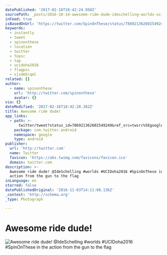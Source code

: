 ```yaml
---
datePublished: '2017-02-16T18:42:24.950Z'
sourcePath: _posts/2016-10-14-awesome-ride-dude-ideschelling-worlds-ucidoha2016-spino.md
inFeed: true
isBasedOnUrl: 'https://twitter.com/SpinOnThese/status/786921362602549249'
keywords:
  - instantly
  - tweet
  - spinonthese
  - location
  - twitter
  - topic
  - tap
  - ucidoha2016
  - flagpic
  - sjsdm5rqml
related: []
author:
  - name: spinonthese
    url: 'http://twitter.com/spinonthese'
    avatar: {}
via: {}
dateModified: '2017-02-16T18:42:20.382Z'
title: Awesome ride dude!
app_links:
  - path: >-
      twitter/tweet?status_id=786921362602549249&ref_src=twsrc%5Egoogle%7Ctwcamp%5Eandroidseo%7Ctwgr%5Estatus%7Ctwterm%5E786921362602549249
    package: com.twitter.android
    namespace: google
    type: android
publisher:
  url: 'http://twitter.com'
  name: Twitter
  favicon: 'https://abs.twimg.com/favicons/favicon.ico'
  domain: twitter.com
description: >-
  Awesome ride dude! @IdeSchelling #worlds #UCIDoha2016 #SpinOnThese in the
  action from the gun to the flag
inLanguage: en
starred: false
datePublishedOriginal: '2016-11-03T14:11:08.136Z'
_context: 'http://schema.org'
_type: Photograph

---
```

# Awesome ride dude!
![Awesome ride dude! @IdeSchelling #worlds #UCIDoha2016 #SpinOnThese in the action from the gun to the flag](https://s3-us-west-2.amazonaws.com/the-grid-img/p/e460044b4181f019fce3d9d8a10c17851fc4745b.jpg)